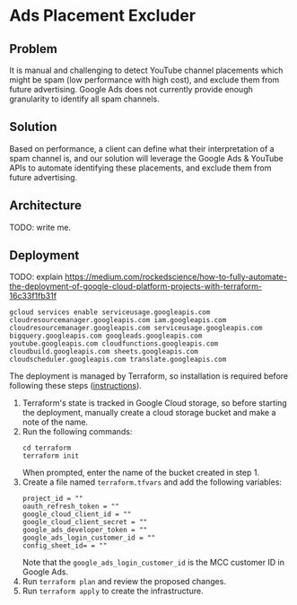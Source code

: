 # Ads Placement Excluder

## Problem

It is manual and challenging to detect YouTube channel placements which might be
spam (low performance with high cost), and exclude them from future advertising.
Google Ads does not currently provide enough granularity to identify all spam
channels.

## Solution

Based on performance, a client can define what their interpretation of a spam
channel is, and our solution will leverage the Google Ads & YouTube APIs to
automate identifying these placements, and exclude them from future advertising.

## Architecture

TODO: write me.

## Deployment

TODO: explain
https://medium.com/rockedscience/how-to-fully-automate-the-deployment-of-google-cloud-platform-projects-with-terraform-16c33f1fb31f
```
gcloud services enable serviceusage.googleapis.com cloudresourcemanager.googleapis.com iam.googleapis.com cloudresourcemanager.googleapis.com serviceusage.googleapis.com bigquery.googleapis.com googleads.googleapis.com youtube.googleapis.com cloudfunctions.googleapis.com cloudbuild.googleapis.com sheets.googleapis.com cloudscheduler.googleapis.com translate.googleapis.com
```

The deployment is managed by Terraform, so installation is required before
following these steps ([instructions](https://learn.hashicorp.com/tutorials/terraform/install-cli)).

1. Terraform's state is tracked in Google Cloud storage, so before starting the
   deployment, manually create a cloud storage bucket and make a note of the
   name.
2. Run the following commands:
   ```
   cd terraform
   terraform init
   ```
   When prompted, enter the name of the bucket created in step 1.
3. Create a file named `terraform.tfvars` and add the following variables:
   ```
   project_id = ""
   oauth_refresh_token = ""
   google_cloud_client_id = ""
   google_cloud_client_secret = ""
   google_ads_developer_token = ""
   google_ads_login_customer_id = ""
   config_sheet_id= = ""
   ```
   Note that the `google_ads_login_customer_id` is the MCC customer ID in Google
   Ads.
4. Run `terraform plan` and review the proposed changes.
5. Run `terraform apply` to create the infrastructure.
